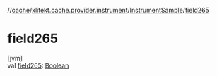 //[cache](../../../index.md)/[xlitekt.cache.provider.instrument](../index.md)/[InstrumentSample](index.md)/[field265](field265.md)

# field265

[jvm]\
val [field265](field265.md): [Boolean](https://kotlinlang.org/api/latest/jvm/stdlib/kotlin/-boolean/index.html)
